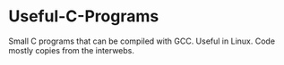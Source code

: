 # Useful-C-Programs

Small C programs that can be compiled with GCC. Useful in Linux. Code mostly copies from the interwebs.
